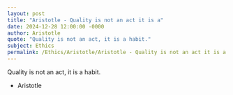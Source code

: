 ```yaml
---
layout: post
title: "Aristotle - Quality is not an act it is a"
date: 2024-12-28 12:00:00 -0000
author: Aristotle
quote: "Quality is not an act, it is a habit."
subject: Ethics
permalink: /Ethics/Aristotle/Aristotle - Quality is not an act it is a
---
```


Quality is not an act, it is a habit.

- Aristotle
